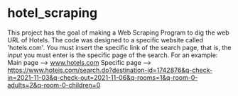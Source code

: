 # hotel_scraping
This project has the goal of making a Web Scraping Program to dig the web URL of Hotels. 
The code was designed to a specific website called 'hotels.com'.
You must insert the specific link of the search page, that is, the *input* you must enter is the specific page of the search.
For an example:
  Main page --> www.hotels.com
  Specific page --> https://www.hoteis.com/search.do?destination-id=1742876&q-check-in=2021-11-03&q-check-out=2021-11-06&q-rooms=1&q-room-0-adults=2&q-room-0-children=0
